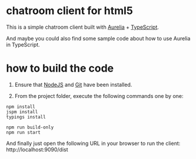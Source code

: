 # chatroom client for html5

This is a simple chatroom client built with [Aurelia](http://aurelia.io) + [TypeScript](http://www.typescriptlang.org).

And maybe you could also find some sample code about how to use Aurelia in TypeScript.

# how to build the code

1. Ensure that [NodeJS](http://nodejs.org/) and [Git](https://git-scm.com) have been installed.

2. From the project folder, execute the following commands one by one:

```shell
npm install
jspm install
typings install

npm run build-only
npm run start
```

And finally just open the following URL in your browser to run the client: &nbsp; http://localhost:9090/dist
